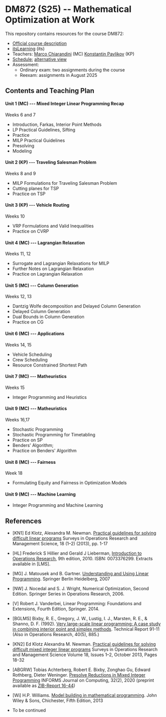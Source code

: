 # DM872 (S25) -- Mathematical Optimization at Work

This repository contains resources for the course DM872:

- [Official course description](https://odinlister.sdu.dk/fagbesk/internkode/DM872/)
- [itsLearning](https://sdu.itslearning.com/main.aspx?CourseID=39625) (its)
- Teachers: [Marco Chiarandini](https://imada.sdu.dk/u/march) (MC)
  [Konstantin Pavlikov](https://portal.findresearcher.sdu.dk/en/persons/kop) (KP)
- [Schedule](https://skemaplan.sdu.dk/N340032101/f25);
  [alternative view](./schedule.png)
- Assessment:
    - Ordinary exam: two assignments during the course
    - Reexam: assignments in August 2025


## Contents and Teaching Plan

#### Unit 1 (MC) --- Mixed Integer Linear Programming Recap

Weeks 6 and 7

- Introduction, Farkas, Interior Point Methods
- LP Practical Guidelines,  Sifting
- Practice 
- MILP Practical Guidelines
- Presolving
- Modeling 

#### Unit 2 (KP) --- Traveling Salesman Problem

Weeks 8 and 9

- MILP Formulations for Traveling Salesman Problem
- Cutting planes for TSP
- Practice on TSP

#### Unit 3 (KP) --- Vehicle Routing

Weeks 10

- VRP Formulations and Valid Inequalities
- Practice on CVRP 

#### Unit 4 (MC) --- Lagrangian Relaxation

Weeks 11, 12

- Surrogate and Lagrangian Relaxations for MILP
- Further Notes on Lagrangian Relaxation
- Practice on Lagrangian Relaxation  

#### Unit 5 (MC) --- Column Generation

Weeks 12, 13

- Dantzig Wolfe decomposition and Delayed Column Generation
- Delayed Column Generation
- Dual Bounds in Column Generation
- Practice on CG 

#### Unit 6 (MC) --- Applications

Weeks 14, 15

- Vehicle Scheduling
- Crew Scheduling
- Resource Constrained Shortest Path

#### Unit 7 (MC) --- Matheuristics

Weeks 15

- Integer Programming and Heuristics

#### Unit 9 (MC) --- Matheuristics

Weeks 16,17

- Stochastic Programming
- Stochastic Programming for Timetabling
- Practice on SP
- Benders' Algorithm;
- Practice on Benders' Algorithm

#### Unit 8 (MC) --- Fairness

Week 18

- Formulating Equity and Fairness in Optimization Models

#### Unit 9 (MC) --- Machine Learning

- Integer Programming and Machine Learning

## References

- [KN1] Ed Klotz, Alexandra M. Newman. [Practical guidelines for solving
  difficult linear
  programs](https://doi.org/10.1016/j.sorms.2012.11.001) Surveys in
  Operations Research and Management Science, 18 (1–2) (2013), pp. 1-17

- [HL] Frederick S Hillier and Gerald J Lieberman, [Introduction to
  Operations
  Research](http://highered.mcgraw-hill.com/sites/0073376299/information_center_view0/),
  9th edition, 2010. ISBN: 0073376299. Extracts available in [LMS].

- [MG] J. Matousek and
  B. Gartner. [Understanding and Using Linear Programming](http://dx.doi.org/10.1007/978-3-540-30717-4). Springer
  Berlin Heidelberg, 2007

- [NW] J. Nocedal and S. J. Wright, Numerical Optimization, Second Edition. Springer Series in Operations Research, 2006.

- [V] Robert J. Vanderbei, Linear Programming: Foundations and Extensions, Fourth Edition, Springer. 2014.

- [BGLMS] Bixby, R. E., Gregory, J. W., Lustig, I. J., Marsten, R. E.,
  & Shanno, D. F. (1992). [Very large-scale linear programming: A case
  study in combining interior point and simplex
  methods](https://scholarship.rice.edu/bitstream/handle/1911/101715/TR91-11.pdf). Technical
  Report 91-11 (Also in Operations Research, 40(5), 885.)

- [KN2] Ed Klotz Alexandra M. Newman. [Practical guidelines for solving
  difficult mixed integer linear
  programs](https://doi.org/10.1016/j.sorms.2012.12.001) Surveys in
  Operations Research and Management Science Volume 18, Issues 1–2,
  October 2013, Pages 18-32

- [ABGRW] Tobias Achterberg, Robert E. Bixby, Zonghao Gu, Edward
  Rothberg, Dieter Weninger. [Presolve Reductions in Mixed Integer
  Programming](https://doi.org/10.1287/ijoc.2018.0857)
  INFORMS Journal on Computing, 32(2), 2020 (preprint available as
  [ZIB-Report
  16-44](https://opus4.kobv.de/opus4-zib/frontdoor/index/index/docId/6037))
 
- [Wi] H.P. Williams. [Model building in mathematical
  programming](http://site.ebrary.com.proxy1-bib.sdu.dk:2048/lib/sdub/detail.action?docID=10657847). John
  Wiley & Sons, Chichester, Fifth Edition, 2013

- To be continued

